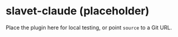# slavet-claude (placeholder)
Place the plugin here for local testing, or point `source` to a Git URL.
